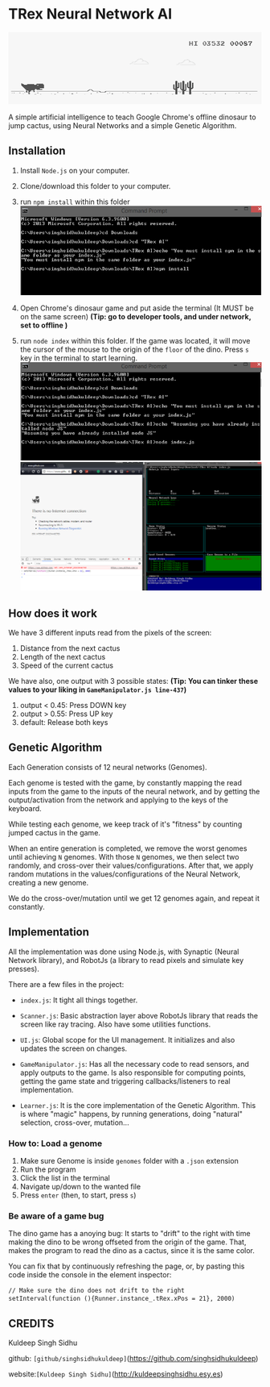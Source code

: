 # TRex Neural Network AI

![TRex AI](https://raw.githubusercontent.com/SinghSidhuKuldeep/TRex-Neural-Network-AI/master/assets/top_score.png)

A simple artificial intelligence to teach Google Chrome's offline dinosaur to
jump cactus, using Neural Networks and a simple Genetic Algorithm.


## Installation

1. Install `Node.js` on your computer.

2. Clone/download this folder to your computer.

3. run `npm install` within this folder
![npm install](https://raw.githubusercontent.com/SinghSidhuKuldeep/TRex-Neural-Network-AI/master/assets/trex_1.PNG)

4. Open Chrome's dinosaur game and put aside the terminal (It MUST be on the same screen)
   **(Tip: go to developer tools, and under network, set to offline )**

5. run `node index` within this folder. If the game was located, it will move the cursor
   of the mouse to the origin of the `floor` of the dino. Press `s` key in the terminal to 
   start learning.
![Starting](https://raw.githubusercontent.com/SinghSidhuKuldeep/TRex-Neural-Network-AI/master/assets/trex_2.PNG)
![Running](https://raw.githubusercontent.com/SinghSidhuKuldeep/TRex-Neural-Network-AI/master/assets/trex_3.PNG)

## How does it work

We have 3 different inputs read from the pixels of the screen:

1. Distance from the next cactus
2. Length of the next cactus
3. Speed of the current cactus

We have also, one output with 3 possible states:
**(Tip: You can tinker these values to your liking in `GameManipulator.js line-437`)**
1. output < 0.45: Press DOWN key
2. output > 0.55: Press UP key
2. default: Release both keys

## Genetic Algorithm

Each Generation consists of 12 neural networks (Genomes). 

Each genome is tested with the game, by constantly mapping the read 
inputs from  the game to the inputs of the neural network, and by getting
the output/activation from the network and applying to the keys of the
keyboard.

While testing each genome, we keep track of it's "fitness" by counting
jumped cactus in the game.

When an entire generation is completed, we remove the worst genomes until
achieving `N` genomes. With those `N` genomes, we then select two randomly,
and cross-over their values/configurations. After that, we apply random mutations
in the values/configurations of the Neural Network, creating a new genome.

We do the cross-over/mutation until we get 12 genomes again, and repeat it constantly.


## Implementation

All the implementation was done using Node.js, with Synaptic (Neural Network library),
and RobotJs (a library to read pixels and simulate key presses).

There are a few files in the project:

- `index.js`: It tight all things together.

- `Scanner.js`: Basic abstraction layer above RobotJs library that reads the screen like
  ray tracing. Also have some utilities functions.

- `UI.js`: Global scope for the UI management. It initializes and also updates the screen
  on changes.

- `GameManipulator.js`: Has all the necessary code to read sensors, and apply outputs
  to the game. Is also responsible for computing points, getting the game state and
  triggering callbacks/listeners to real implementation.

- `Learner.js`: It is the core implementation of the Genetic Algorithm. This is where
  "magic" happens, by running generations, doing "natural" selection, cross-over, mutation...


### How to: Load a genome

1. Make sure Genome is inside `genomes` folder with a `.json` extension
2. Run the program
3. Click the list in the terminal
4. Navigate up/down to the wanted file
5. Press `enter` (then, to start, press `s`)


### Be aware of a game bug

The dino game has a anoying bug: It starts to "drift" to the right with time
making the dino to be wrong offseted from the origin of the game. That, makes
the program to read the dino as a cactus, since it is the same color.

You can fix that by continuously refreshing the page, or, by pasting this code inside the 
console in the element inspector:

```
// Make sure the dino does not drift to the right
setInterval(function (){Runner.instance_.tRex.xPos = 21}, 2000)
```
## CREDITS
Kuldeep Singh Sidhu

github: `[github/singhsidhukuldeep]`(https://github.com/singhsidhukuldeep)

website:`[Kuldeep Singh Sidhu]`(http://kuldeepsinghsidhu.esy.es)